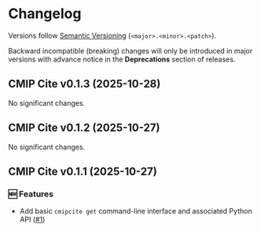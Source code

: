 # Changelog

Versions follow [Semantic Versioning](https://semver.org/) (`<major>.<minor>.<patch>`).

Backward incompatible (breaking) changes will only be introduced in major versions
with advance notice in the **Deprecations** section of releases.

<!--
You should *NOT* be adding new changelog entries to this file,
this file is managed by towncrier.
See `changelog/README.md`.

You *may* edit previous changelogs to fix problems like typo corrections or such.
To add a new changelog entry, please see
`changelog/README.md`
and https://pip.pypa.io/en/latest/development/contributing/#news-entries,
noting that we use the `changelog` directory instead of news,
markdown instead of restructured text and use slightly different categories
from the examples given in that link.
-->

<!-- towncrier release notes start -->

## CMIP Cite v0.1.3 (2025-10-28)

No significant changes.


## CMIP Cite v0.1.2 (2025-10-27)

No significant changes.


## CMIP Cite v0.1.1 (2025-10-27)

### 🆕 Features

- Add basic `cmipcite get` command-line interface and associated Python API ([#1](https://github.com/WCRP-CMIP/cmipcite/pull/1))
